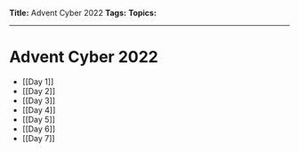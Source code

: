 **Title:** Advent Cyber 2022
**Tags:** 
**Topics:** 

---
# Advent Cyber 2022
- [[Day 1]]
- [[Day 2]]
- [[Day 3]]
- [[Day 4]]
- [[Day 5]]
- [[Day 6]]
- [[Day 7]]
